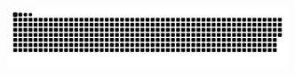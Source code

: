![](https://raw.githubusercontent.com/Jasss23/gihubSNK/output/github-contribution-grid-snake-dark.svg)
